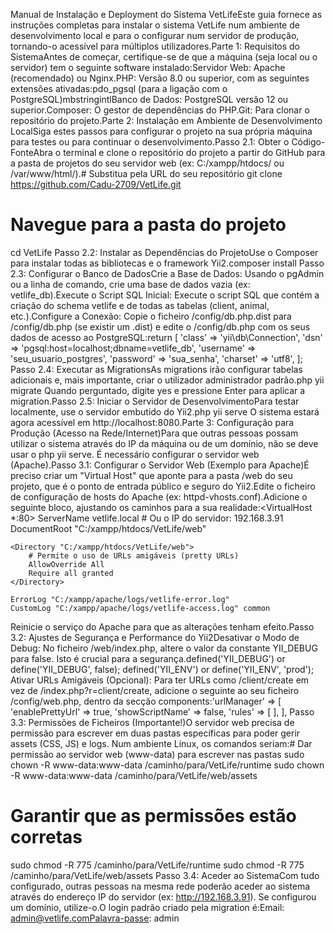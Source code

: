 Manual de Instalação e Deployment do Sistema VetLifeEste guia fornece as instruções completas para instalar o sistema VetLife num ambiente de desenvolvimento local e para o configurar num servidor de produção, tornando-o acessível para múltiplos utilizadores.Parte 1: Requisitos do SistemaAntes de começar, certifique-se de que a máquina (seja local ou o servidor) tem o seguinte software instalado:Servidor Web: Apache (recomendado) ou Nginx.PHP: Versão 8.0 ou superior, com as seguintes extensões ativadas:pdo_pgsql (para a ligação com o PostgreSQL)mbstringintlBanco de Dados: PostgreSQL versão 12 ou superior.Composer: O gestor de dependências do PHP.Git: Para clonar o repositório do projeto.Parte 2: Instalação em Ambiente de Desenvolvimento LocalSiga estes passos para configurar o projeto na sua própria máquina para testes ou para continuar o desenvolvimento.Passo 2.1: Obter o Código-FonteAbra o terminal e clone o repositório do projeto a partir do GitHub para a pasta de projetos do seu servidor web (ex: C:/xampp/htdocs/ ou /var/www/html/).# Substitua pela URL do seu repositório
git clone https://github.com/Cadu-2709/VetLife.git

# Navegue para a pasta do projeto
cd VetLife
Passo 2.2: Instalar as Dependências do ProjetoUse o Composer para instalar todas as bibliotecas e o framework Yii2.composer install
Passo 2.3: Configurar o Banco de DadosCrie a Base de Dados: Usando o pgAdmin ou a linha de comando, crie uma base de dados vazia (ex: vetlife_db).Execute o Script SQL Inicial: Execute o script SQL que contém a criação do schema vetlife e de todas as tabelas (client, animal, etc.).Configure a Conexão: Copie o ficheiro /config/db.php.dist para /config/db.php (se existir um .dist) e edite o /config/db.php com os seus dados de acesso ao PostgreSQL:return [
    'class' => 'yii\db\Connection',
    'dsn' => 'pgsql:host=localhost;dbname=vetlife_db',
    'username' => 'seu_usuario_postgres',
    'password' => 'sua_senha',
    'charset' => 'utf8',
];
Passo 2.4: Executar as MigrationsAs migrations irão configurar tabelas adicionais e, mais importante, criar o utilizador administrador padrão.php yii migrate
Quando perguntado, digite yes e pressione Enter para aplicar a migration.Passo 2.5: Iniciar o Servidor de DesenvolvimentoPara testar localmente, use o servidor embutido do Yii2.php yii serve
O sistema estará agora acessível em http://localhost:8080.Parte 3: Configuração para Produção (Acesso na Rede/Internet)Para que outras pessoas possam utilizar o sistema através do IP da máquina ou de um domínio, não se deve usar o php yii serve. É necessário configurar o servidor web (Apache).Passo 3.1: Configurar o Servidor Web (Exemplo para Apache)É preciso criar um "Virtual Host" que aponte para a pasta /web do seu projeto, que é o ponto de entrada público e seguro do Yii2.Edite o ficheiro de configuração de hosts do Apache (ex: httpd-vhosts.conf).Adicione o seguinte bloco, ajustando os caminhos para a sua realidade:<VirtualHost *:80>
    ServerName vetlife.local # Ou o IP do servidor: 192.168.3.91
    DocumentRoot "C:/xampp/htdocs/VetLife/web"

    <Directory "C:/xampp/htdocs/VetLife/web">
        # Permite o uso de URLs amigáveis (pretty URLs)
        AllowOverride All
        Require all granted
    </Directory>

    ErrorLog "C:/xampp/apache/logs/vetlife-error.log"
    CustomLog "C:/xampp/apache/logs/vetlife-access.log" common
</VirtualHost>
Reinicie o serviço do Apache para que as alterações tenham efeito.Passo 3.2: Ajustes de Segurança e Performance do Yii2Desativar o Modo de Debug: No ficheiro /web/index.php, altere o valor da constante YII_DEBUG para false. Isto é crucial para a segurança.defined('YII_DEBUG') or define('YII_DEBUG', false);
defined('YII_ENV') or define('YII_ENV', 'prod');
Ativar URLs Amigáveis (Opcional): Para ter URLs como /client/create em vez de /index.php?r=client/create, adicione o seguinte ao seu ficheiro /config/web.php, dentro da secção components:'urlManager' => [
    'enablePrettyUrl' => true,
    'showScriptName' => false,
    'rules' => [
    ],
],
Passo 3.3: Permissões de Ficheiros (Importante!)O servidor web precisa de permissão para escrever em duas pastas específicas para poder gerir assets (CSS, JS) e logs. Num ambiente Linux, os comandos seriam:# Dar permissão ao servidor web (www-data) para escrever nas pastas
sudo chown -R www-data:www-data /caminho/para/VetLife/runtime
sudo chown -R www-data:www-data /caminho/para/VetLife/web/assets

# Garantir que as permissões estão corretas
sudo chmod -R 775 /caminho/para/VetLife/runtime
sudo chmod -R 775 /caminho/para/VetLife/web/assets
Passo 3.4: Aceder ao SistemaCom tudo configurado, outras pessoas na mesma rede poderão aceder ao sistema através do endereço IP do servidor (ex: http://192.168.3.91). Se configurou um domínio, utilize-o.O login padrão criado pela migration é:Email: admin@vetlife.comPalavra-passe: admin